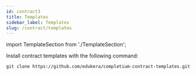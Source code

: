 ```yaml
---
id: contract3
title: Templates
sidebar_label: Templates
slug: /contract/templates
---
```


import TemplateSection from './TemplateSection';

Install contract templates with the following command:

```
git clone https://github.com/edukera/completium-contract-templates.git
```

<TemplateSection data="fungible"/>

<TemplateSection data="nft"/>

<TemplateSection data="defi"/>

<TemplateSection data="governance"/>

<TemplateSection data="payment"/>

<TemplateSection data="insurance"/>


